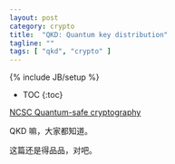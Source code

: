 ```yaml
---
layout: post
category: crypto
title:  "QKD: Quantum key distribution"
tagline: ""
tags: [ "qkd", "crypto" ] 
---
```

{% include JB/setup %}

* TOC
{:toc}

[NCSC Quantum-safe cryptography](https://www.ncsc.gov.uk/whitepaper/quantum-safe-cryptography)


QKD 嘛，大家都知道。

这篇还是得品品，对吧。

